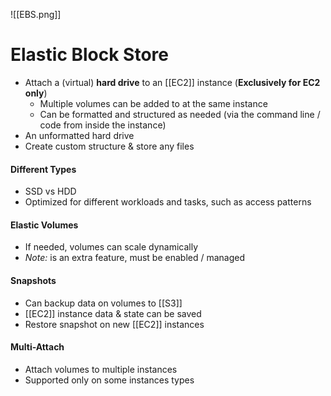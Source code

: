 ![[EBS.png]]
# Elastic Block Store
- Attach a (virtual) **hard drive** to an [[EC2]] instance (**Exclusively for EC2 only**)
	- Multiple volumes can be added to at the same instance
	- Can be formatted and structured as needed (via the command line / code from inside the instance)
- An unformatted hard drive
- Create custom structure & store any files

#### Different Types
- SSD vs HDD
- Optimized for different workloads and tasks, such as access patterns

#### Elastic Volumes
- If needed, volumes can scale dynamically
- *Note:* is an extra feature, must be enabled / managed

#### Snapshots
- Can backup data on volumes to [[S3]]
- [[EC2]] instance data & state can be saved
- Restore snapshot on new [[EC2]] instances

#### Multi-Attach
- Attach volumes to multiple instances
- Supported only on some instances types